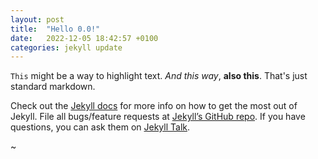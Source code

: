 ```yaml
---
layout: post
title:  "Hello 0.0!"
date:   2022-12-05 18:42:57 +0100
categories: jekyll update
---
```

 `This` might be a way to highlight text.
*And this way*, **also this**. 
That's just standard markdown.


Check out the [Jekyll docs][jekyll-docs] for more info on how to get the most out of Jekyll. File all bugs/feature requests at [Jekyll’s GitHub repo][jekyll-gh]. If you have questions, you can ask them on [Jekyll Talk][jekyll-talk].

[jekyll-docs]: https://jekyllrb.com/docs/home
[jekyll-gh]:   https://github.com/jekyll/jekyll
[jekyll-talk]: https://talk.jekyllrb.com/
~                                        
